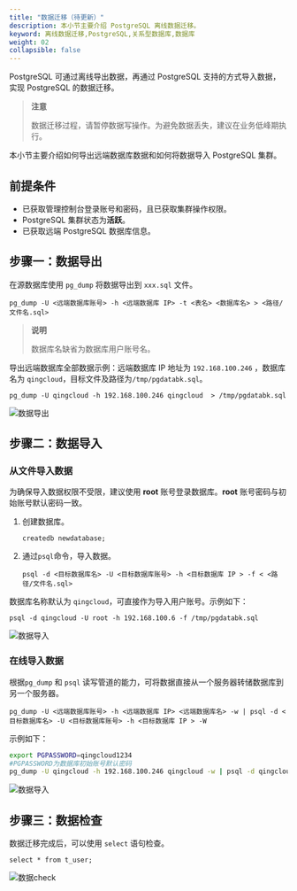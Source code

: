 ```yaml
---
title: "数据迁移（待更新）"
description: 本小节主要介绍 PostgreSQL 离线数据迁移。 
keyword: 离线数据迁移,PostgreSQL,关系型数据库,数据库
weight: 02
collapsible: false
---
```



PostgreSQL 可通过离线导出数据，再通过 PostgreSQL 支持的方式导入数据，实现 PostgreSQL 的数据迁移。

> **注意**
> 
> 数据迁移过程，请暂停数据写操作。为避免数据丢失，建议在业务低峰期执行。

本小节主要介绍如何导出远端数据库数据和如何将数据导入 PostgreSQL 集群。

## 前提条件

- 已获取管理控制台登录账号和密码，且已获取集群操作权限。
- PostgreSQL 集群状态为**活跃**。
- 已获取远端 PostgreSQL 数据库信息。

## 步骤一：数据导出

在源数据库使用 `pg_dump` 将数据导出到 `xxx.sql` 文件。

```shell
pg_dump -U <远端数据库账号> -h <远端数据库 IP> -t <表名> <数据库名> > <路径/文件名.sql>
```
> **说明**
> 
> 数据库名缺省为数据库用户账号名。

导出远端数据库全部数据示例：远端数据库 IP 地址为 `192.168.100.246` ，数据库名为 `qingcloud`，目标文件及路径为`/tmp/pgdatabk.sql`。

```shell
pg_dump -U qingcloud -h 192.168.100.246 qingcloud  > /tmp/pgdatabk.sql
```

![数据导出](../../_images/pg_datadump.png)

## 步骤二：数据导入

### 从文件导入数据

为确保导入数据权限不受限，建议使用 **root** 账号登录数据库。**root** 账号密码与初始账号默认密码一致。  

1. 创建数据库。

   `createdb newdatabase;`

2. 通过`psql`命令，导入数据。

   ```shell
   psql -d <目标数据库名> -U <目标数据库账号> -h <目标数据库 IP > -f < <路径/文件名.sql>
   ```

数据库名称默认为 `qingcloud`，可直接作为导入用户账号。示例如下：

```shell
psql -d qingcloud -U root -h 192.168.100.6 -f /tmp/pgdatabk.sql
```

![数据导入](../../_images/pg_dataimport.png)

### 在线导入数据

根据`pg_dump` 和 `psql` 读写管道的能力，可将数据直接从一个服务器转储数据库到另一个服务器。

```shell
pg_dump -U <远端数据库账号> -h <远端数据库 IP> <远端数据库名> -w | psql -d <目标数据库名> -U <目标数据库账号> -h <目标数据库 IP > -W
```

示例如下：

```bash
export PGPASSWORD=qingcloud1234
#PGPASSWORD为数据库初始账号默认密码
pg_dump -U qingcloud -h 192.168.100.246 qingcloud -w | psql -d qingcloud -U root -h 192.168.100.6 -W
```

![数据导入](../../_images/pg_importdataonline.png)

## 步骤三：数据检查

数据迁移完成后，可以使用 `select` 语句检查。

`select * from t_user; `

![数据check](../../_images/datacheck.png)
